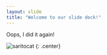 ```yaml
---
layout: slide
title: "Welcome to our slide deck!"
---
```


Oops, I did it again!

![saritocat](https://octodex.github.com/images/saritocat.png)
{: .center}

